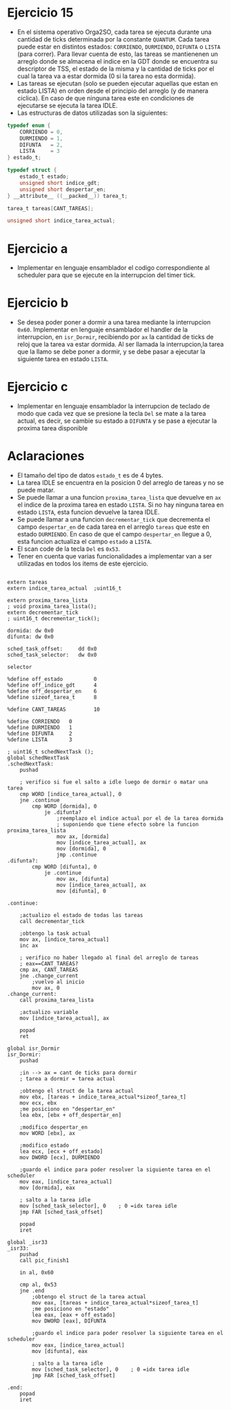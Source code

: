 # Ejercicio 15
- En el sistema operativo Orga2SO, cada tarea se ejecuta durante una cantidad de ticks determinada por la constante `QUANTUM`. Cada tarea puede estar en distintos estados: `CORRIENDO`, `DURMIENDO`, `DIFUNTA` o `LISTA` (para correr). Para llevar cuenta de esto, las tareas se mantienenen un arreglo donde se almacena el indice en la GDT donde se encuentra su descriptor de TSS, el estado de la misma y la cantidad de ticks por el cual la tarea va a estar dormida (0 si la tarea no esta dormida).
- Las tareas se ejecutan (solo se pueden ejecutar aquellas que estan en estado LISTA) en orden desde el principio del arreglo (y de manera ciclica). En caso de que ninguna tarea este en condiciones de ejecutarse se ejecuta la tarea IDLE.
- Las estructuras de datos utilizadas son la siguientes:

```c
typedef enum {
    CORRIENDO = 0,
    DURMIENDO = 1,
    DIFUNTA   = 2,
    LISTA     = 3
} estado_t;

typedef struct {
    estado_t estado;
    unsigned short indice_gdt;
    unsigned short despertar_en;
} __attribute__ ((__packed__)) tarea_t;

tarea_t tareas[CANT_TAREAS];

unsigned short indice_tarea_actual;
```

# Ejercicio a
 - Implementar en lenguaje ensamblador el codigo correspondiente al scheduler para que se ejecute en la interrupcion del timer tick.

# Ejercicio b
 - Se desea poder poner a dormir a una tarea mediante la interrupcion `0x60`. Implementar en lenguaje ensamblador el handler de la interrupcion, en `isr_Dormir`, recibiendo por `ax` la cantidad de ticks de reloj que la tarea va estar dormida. Al ser llamada la interrupcion,la tarea que la llamo se debe poner a dormir, y se debe pasar a ejecutar la siguiente tarea en estado `LISTA`.

# Ejercicio c
- Implementar en lenguaje ensamblador la interrupcion de teclado de modo que cada vez que se presione la tecla `Del` se mate a la tarea actual, es decir, se cambie su estado a `DIFUNTA` y se pase a ejecutar la proxima tarea disponible

# Aclaraciones
- El tamaño del tipo de datos `estado_t` es de 4 bytes.
- La tarea IDLE se encuentra en la posicion 0 del arreglo de tareas y no se puede matar.
- Se puede llamar a una funcion `proxima_tarea_lista` que devuelve en `ax` el indice de la proxima tarea en estado `LISTA`. Si no hay ninguna tarea en estado `LISTA`, esta funcion devuelve la tarea IDLE.
- Se puede llamar a una funcion `decrementar_tick` que decrementa el campo `despertar_en` de cada tarea en el arreglo `tareas` que este en estado `DURMIENDO`. En caso de que el campo `despertar_en` llegue a 0, esta funcion actualiza el campo `estado` a `LISTA`.
- El scan code de la tecla `Del` es `0x53`.
- Tener en cuenta que varias funcionalidades a implementar van a ser utilizadas en todos los items de este ejercicio.


```x86asm

extern tareas
extern indice_tarea_actual  ;uint16_t

extern proxima_tarea_lista
; void proxima_tarea_lista();
extern decrementar_tick
; uint16_t decrementar_tick();

dormida: dw 0x0
difunta: dw 0x0

sched_task_offset:     dd 0x0
sched_task_selector:   dw 0x0

selector

%define off_estado          0
%define off_indice_gdt      4
%define off_despertar_en    6
%define sizeof_tarea_t      8

%define CANT_TAREAS         10

%define CORRIENDO   0
%define DURMIENDO   1
%define DIFUNTA     2
%define LISTA       3

; uint16_t schedNextTask ();
global schedNextTask
.schedNextTask:
    pushad
    
    ; verifico si fue el salto a idle luego de dormir o matar una tarea
    cmp WORD [indice_tarea_actual], 0
    jne .continue
        cmp WORD [dormida], 0
            je .difunta?
                ;reemplazo el indice actual por el de la tarea dormida
                ; suponiendo que tiene efecto sobre la funcion proxima_tarea_lista
                mov ax, [dormida]
                mov [indice_tarea_actual], ax
                mov [dormida], 0
                jmp .continue
.difunta?:
        cmp WORD [difunta], 0
            je .continue
                mov ax, [difunta]
                mov [indice_tarea_actual], ax
                mov [difunta], 0
              
.continue:
    
    ;actualizo el estado de todas las tareas
    call decrementar_tick
    
    ;obtengo la task actual
    mov ax, [indice_tarea_actual]
    inc ax
    
    ; verifico no haber llegado al final del arreglo de tareas
    ; eax==CANT_TAREAS?
    cmp ax, CANT_TAREAS
    jne .change_current
        ;vuelvo al inicio
        mov ax, 0    
.change_current:
    call proxima_tarea_lista
    
    ;actualizo variable
    mov [indice_tarea_actual], ax
    
    popad
    ret
    
global isr_Dormir
isr_Dormir:
    pushad
    
    ;in --> ax = cant de ticks para dormir
    ; tarea a dormir = tarea actual
    
    ;obtengo el struct de la tarea actual
    mov ebx, [tareas + indice_tarea_actual*sizeof_tarea_t]
    mov ecx, ebx
    ;me posiciono en "despertar_en"
    lea ebx, [ebx + off_despertar_en]
    
    ;modifico despertar_en
    mov WORD [ebx], ax
    
    ;modifico estado
    lea ecx, [ecx + off_estado]
    mov DWORD [ecx], DURMIENDO
    
    ;guardo el indice para poder resolver la siguiente tarea en el scheduler
    mov eax, [indice_tarea_actual]
    mov [dormida], eax
    
    ; salto a la tarea idle
    mov [sched_task_selector], 0    ; 0 =idx tarea idle
    jmp FAR [sched_task_offset]
    
    popad
    iret

global _isr33
_isr33:
    pushad
    call pic_finish1

    in al, 0x60
    
    cmp al, 0x53
    jne .end
        ;obtengo el struct de la tarea actual
        mov eax, [tareas + indice_tarea_actual*sizeof_tarea_t]
        ;me posiciono en "estado"
        lea eax, [eax + off_estado]
        mov DWORD [eax], DIFUNTA
        
        ;guardo el indice para poder resolver la siguiente tarea en el scheduler
        mov eax, [indice_tarea_actual]
        mov [difunta], eax
        
        ; salto a la tarea idle
        mov [sched_task_selector], 0    ; 0 =idx tarea idle
        jmp FAR [sched_task_offset]
    
.end:
    popad
    iret

```